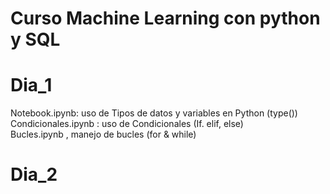 # Curso Machine Learning con python y SQL  
# Dia_1  
Notebook.ipynb: uso de Tipos de datos y variables en Python (type())  
Condicionales.ipynb : uso de Condicionales (If. elif, else)  
Bucles.ipynb , manejo de bucles (for & while)  

# Dia_2  

